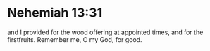 # Nehemiah 13:31

and I provided for the wood offering at appointed times, and for the firstfruits. Remember me, O my God, for good.
